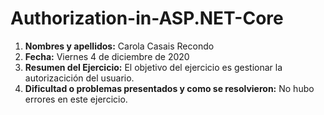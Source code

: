 # Authorization-in-ASP.NET-Core

1. **Nombres y apellidos:** Carola Casais Recondo
2. **Fecha:** Viernes 4 de diciembre de 2020
3. **Resumen del Ejercicio:** El objetivo del ejercicio es gestionar la autorizacición del usuario.
4. **Dificultad o problemas presentados y como se resolvieron:** No hubo errores en este ejercicio.
